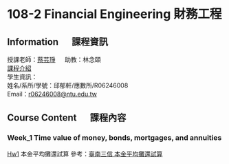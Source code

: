 # 108-2 Financial Engineering 財務工程
## Information &emsp; 課程資訊
授課老師：[蔡芸琤](http://homepage.ntu.edu.tw/~pecutsai) &emsp; 助教：林念頤 <br />
[課程介紹](https://ceiba.ntu.edu.tw/course/ab48b6/index.htm) <br />
學生資訊：<br />
姓名/系所/學號：邱郁軒/應數所/R06246008 <br />
Email：r06246008@ntu.edu.tw <br />

## Course Content &emsp; 課程內容
### Week_1 Time value of money, bonds, mortgages, and annuities
[Hw1]() 本金平均攤還試算
參考：[臺南三信 本金平均攤還試算](https://ttc.scu.org.tw/memdca1.htm)

